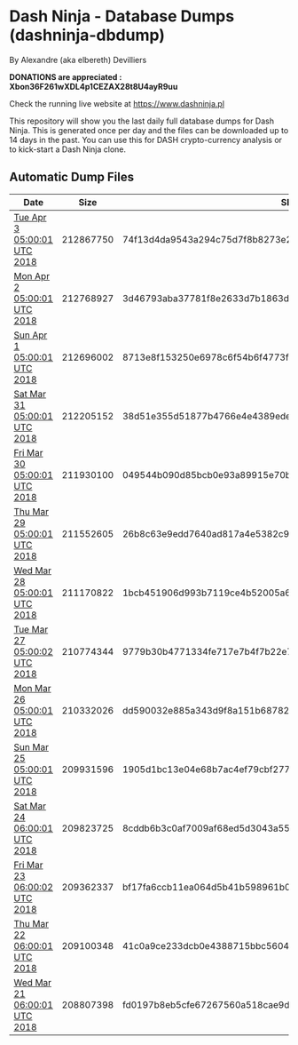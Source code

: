 # Dash Ninja - Database Dumps (dashninja-dbdump)
By Alexandre (aka elbereth) Devilliers

**DONATIONS are appreciated : Xbon36F261wXDL4p1CEZAX28t8U4ayR9uu**

Check the running live website at https://www.dashninja.pl

This repository will show you the last daily full database dumps for Dash Ninja. This is generated once per day and the files can be downloaded up to 14 days in the past.
You can use this for DASH crypto-currency analysis or to kick-start a Dash Ninja clone.


## Automatic Dump Files
| Date | Size | SHA256 |
|--|--|--|
| [Tue Apr  3 05:00:01 UTC 2018](https://transfer.sh/Syojs/dashninja-dbdump-20180403070001.tar.bz2) | 212867750 | 74f13d4da9543a294c75d7f8b8273e29e1d645ec397f781842c9339aeed54e55 | 
| [Mon Apr  2 05:00:01 UTC 2018](https://transfer.sh/p0rcS/dashninja-dbdump-20180402070001.tar.bz2) | 212768927 | 3d46793aba37781f8e2633d7b1863db3ea6d5ae96907590444fac5324dbd216e | 
| [Sun Apr  1 05:00:01 UTC 2018](https://transfer.sh/vmdyh/dashninja-dbdump-20180401070001.tar.bz2) | 212696002 | 8713e8f153250e6978c6f54b6f4773f9863b6a8c2d51ade01660552a2796ebec | 
| [Sat Mar 31 05:00:01 UTC 2018](https://transfer.sh/R6zoB/dashninja-dbdump-20180331070001.tar.bz2) | 212205152 | 38d51e355d51877b4766e4e4389edeb476caaddaec4efc0f8886b43578b6916e | 
| [Fri Mar 30 05:00:01 UTC 2018](https://transfer.sh/Z8KFL/dashninja-dbdump-20180330070001.tar.bz2) | 211930100 | 049544b090d85bcb0e93a89915e70b16529a7e91beafe8c58e712b631f6f4e59 | 
| [Thu Mar 29 05:00:01 UTC 2018](https://transfer.sh/10uJBb/dashninja-dbdump-20180329070001.tar.bz2) | 211552605 | 26b8c63e9edd7640ad817a4e5382c9324094779ad48d2ed367fa7c9aaeff6509 | 
| [Wed Mar 28 05:00:01 UTC 2018](https://transfer.sh/ujZRc/dashninja-dbdump-20180328070001.tar.bz2) | 211170822 | 1bcb451906d993b7119ce4b52005a6e8c677a4bb98fdf339138d9ed294f724f1 | 
| [Tue Mar 27 05:00:02 UTC 2018](https://transfer.sh/12bgLJ/dashninja-dbdump-20180327070001.tar.bz2) | 210774344 | 9779b30b4771334fe717e7b4f7b22e74dc248233a591f9da7b850253aa0ad27d | 
| [Mon Mar 26 05:00:01 UTC 2018](https://transfer.sh/C4zfe/dashninja-dbdump-20180326070001.tar.bz2) | 210332026 | dd590032e885a343d9f8a151b68782c80241c40916cb2c912fdc166a3508c5fd | 
| [Sun Mar 25 05:00:01 UTC 2018](https://transfer.sh/51qJ1/dashninja-dbdump-20180325070001.tar.bz2) | 209931596 | 1905d1bc13e04e68b7ac4ef79cbf277844cc4e536f24d652e00cd2c70f1c07e0 | 
| [Sat Mar 24 06:00:01 UTC 2018](https://transfer.sh/6RcCx/dashninja-dbdump-20180324070001.tar.bz2) | 209823725 | 8cddb6b3c0af7009af68ed5d3043a55cd8842cb9a21f3bd9a0dc33e990bc8a7e | 
| [Fri Mar 23 06:00:02 UTC 2018](https://transfer.sh/3rLC0/dashninja-dbdump-20180323070002.tar.bz2) | 209362337 | bf17fa6ccb11ea064d5b41b598961b0b7915d74e3bfb3db3e7cc03b69626faa5 | 
| [Thu Mar 22 06:00:01 UTC 2018](https://transfer.sh/10bGzM/dashninja-dbdump-20180322070001.tar.bz2) | 209100348 | 41c0a9ce233dcb0e4388715bbc560477160eb87f21fae1650d3e1ccdca7b046d | 
| [Wed Mar 21 06:00:01 UTC 2018](https://transfer.sh/r7kRX/dashninja-dbdump-20180321070001.tar.bz2) | 208807398 | fd0197b8eb5cfe67267560a518cae9d6fbd9f582493d710e39d0e0a1542cab5f | 
